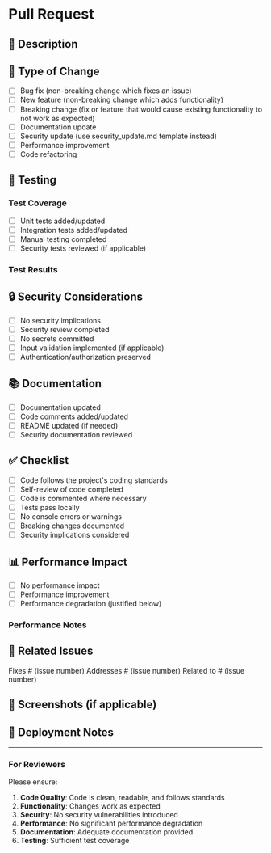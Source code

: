 # Pull Request

## 📝 Description

<!-- Provide a clear and concise description of the changes -->

## 🔄 Type of Change

- [ ] Bug fix (non-breaking change which fixes an issue)
- [ ] New feature (non-breaking change which adds functionality)
- [ ] Breaking change (fix or feature that would cause existing functionality to not work as expected)
- [ ] Documentation update
- [ ] Security update (use security_update.md template instead)
- [ ] Performance improvement
- [ ] Code refactoring

## 🧪 Testing

### Test Coverage
- [ ] Unit tests added/updated
- [ ] Integration tests added/updated
- [ ] Manual testing completed
- [ ] Security tests reviewed (if applicable)

### Test Results
<!-- Describe test results or provide links to test reports -->

## 🔒 Security Considerations

- [ ] No security implications
- [ ] Security review completed
- [ ] No secrets committed
- [ ] Input validation implemented (if applicable)
- [ ] Authentication/authorization preserved

## 📚 Documentation

- [ ] Documentation updated
- [ ] Code comments added/updated
- [ ] README updated (if needed)
- [ ] Security documentation reviewed

## ✅ Checklist

- [ ] Code follows the project's coding standards
- [ ] Self-review of code completed
- [ ] Code is commented where necessary
- [ ] Tests pass locally
- [ ] No console errors or warnings
- [ ] Breaking changes documented
- [ ] Security implications considered

## 📊 Performance Impact

- [ ] No performance impact
- [ ] Performance improvement
- [ ] Performance degradation (justified below)

### Performance Notes
<!-- If there's performance impact, explain and justify -->

## 🔗 Related Issues

Fixes # (issue number)
Addresses # (issue number)
Related to # (issue number)

## 📸 Screenshots (if applicable)

<!-- Add screenshots to help explain your changes -->

## 🚀 Deployment Notes

<!-- Any special deployment considerations -->

---

### For Reviewers

Please ensure:
1. **Code Quality**: Code is clean, readable, and follows standards
2. **Functionality**: Changes work as expected
3. **Security**: No security vulnerabilities introduced
4. **Performance**: No significant performance degradation
5. **Documentation**: Adequate documentation provided
6. **Testing**: Sufficient test coverage